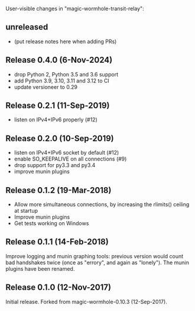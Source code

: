 User-visible changes in "magic-wormhole-transit-relay":

## unreleased

* (put release notes here when adding PRs)


## Release 0.4.0 (6-Nov-2024)

* drop Python 2, Python 3.5 and 3.6 support
* add Python 3.9, 3.10, 3.11 and 3.12 to CI
* update versioneer to 0.29


## Release 0.2.1 (11-Sep-2019)

* listen on IPv4+IPv6 properly (#12)


## Release 0.2.0 (10-Sep-2019)

* listen on IPv4+IPv6 socket by default (#12)
* enable SO_KEEPALIVE on all connections (#9)
* drop support for py3.3 and py3.4
* improve munin plugins


## Release 0.1.2 (19-Mar-2018)

* Allow more simultaneous connections, by increasing the rlimits() ceiling at
  startup
* Improve munin plugins
* Get tests working on Windows


## Release 0.1.1 (14-Feb-2018)

Improve logging and munin graphing tools: previous version would count bad
handshakes twice (once as "errory", and again as "lonely"). The munin plugins
have been renamed.


## Release 0.1.0 (12-Nov-2017)

Initial release. Forked from magic-wormhole-0.10.3 (12-Sep-2017).
